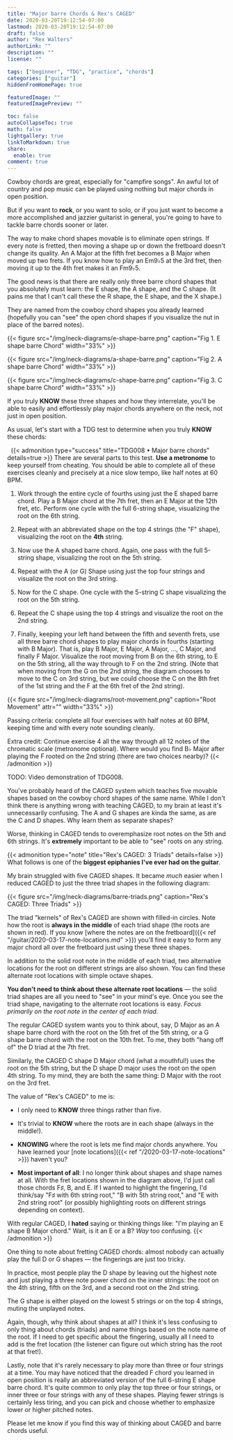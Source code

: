 ```yaml
---
title: "Major barre Chords & Rex's CAGED"
date: 2020-03-20T19:12:54-07:00
lastmod: 2020-03-20T19:12:54-07:00
draft: false
author: "Rex Walters"
authorLink: ""
description: ""
license: ""

tags: ["beginner", "TDG", "practice", "chords"]
categories: ["guitar"]
hiddenFromHomePage: true

featuredImage: ""
featuredImagePreview: ""

toc: false
autoCollapseToc: true
math: false
lightgallery: true
linkToMarkdown: true
share:
  enable: true
comment: true
---
```


Cowboy chords are great, especially for "campfire songs". An awful lot of country and pop music can be played using nothing but major chords in open position.

But if you want to **rock**, or you want to solo, or if you just want to become a more accomplished and jazzier guitarist in general, you're going to have to tackle barre chords sooner or later.
<!--more-->

The way to make chord shapes movable is to eliminate open strings. If every note is fretted, then moving a shape up or down the fretboard doesn't change its quality. An A Major at the fifth fret becomes a B Major when moved up two frets. If you know how to play an Em9&flat;5 at the 3rd fret, then moving it up to the 4th fret makes it an  Fm9&flat;5.

The good news is that there are really only three barre chord shapes that you absolutely must learn: the E shape, the A shape, and the C shape. (It pains me that I can't call these the R shape, the E shape, and the X shape.)

They are named from the cowboy chord shapes you already learned (hopefully you can "see" the open chord shapes if you visualize the nut in place of the barred notes).

<a name="figure1"></a>
{{< figure src="/img/neck-diagrams/e-shape-barre.png" caption="Fig 1. E shape barre Chord" width="33%" >}}

<a name="figure2"></a>
{{< figure src="/img/neck-diagrams/a-shape-barre.png" caption="Fig 2. A shape barre Chord"  width="33%" >}}

<a name="figure3"></a>
{{< figure src="/img/neck-diagrams/c-shape-barre.png" caption="Fig 3. C shape barre Chord" width="33%" >}}

If you truly **KNOW** these three shapes and how they interrelate, you'll be able to easily and effortlessly play major chords anywhere on the neck, not just in open position.

As usual, let's start with a TDG test to determine when you truly **KNOW** these chords:

<a name="TDG008">&nbsp;</a>
{{< admonition type="success" title="TDG008 • Major barre chords" details=true >}}
There are several parts to this test. **Use a metronome** to keep yourself from cheating. You should be able to complete all of these exercises cleanly and precisely at a nice slow tempo, like half notes at 60 BPM.

1. Work through the entire cycle of fourths using just the E shaped barre chord. Play a B Major chord at the 7th fret, then an E Major at the 12th fret, etc. Perform one cycle with the full 6-string shape, visualizing the root on the 6th string.

2. Repeat with an abbreviated shape on the top 4 strings (the "F" shape), visualizing the root on the **4th** string.

3. Now use the A shaped barre chord. Again, one pass with the full 5-string shape, visualizing the root on the 5th string.

4. Repeat with the A (or G) Shape using just the top four strings and visualize the root on the 3rd string.

5. Now for the C shape. One cycle with the 5-string C shape visualizing the root on the 5th string.

6. Repeat the C shape using the top 4 strings and visualize the root on the 2nd string.

7. Finally, keeping your left hand between the fifth and seventh frets, use all three barre chord shapes to play major chords in fourths (starting with B Major). That is, play B Major, E Major, A Major, ..., C Major, and finally F Major. Visualize the root moving from B on the 6th string, to E on the 5th string, all the way through to F on the 2nd string. (Note that when moving from the G on the 2nd string, the diagram chooses to move to the C on 3rd string, but we could choose the C on the 8th fret of the 1st string and the F at the 6th fret of the 2nd string).

{{< figure src="/img/neck-diagrams/root-movement.png" caption="Root Movement" attr="" width="33%" >}}

Passing criteria: complete all four exercises with half notes at 60 BPM, keeping time and with every note sounding cleanly.

Extra credit: Continue exercise 4 all the way through all 12 notes of the chromatic scale (metronome optional). Where would you find B&flat; Major after playing the F rooted on the 2nd string (there are two choices nearby)?
{{< /admonition >}}

TODO: Video demonstration of TDG008.

You've probably heard of the CAGED system which teaches five movable shapes based on the cowboy chord shapes of the same name. While I don't think there is anything wrong with teaching CAGED, to my brain at least it's unnecessarily confusing. The A and G shapes are kinda the same, as are the C and D shapes. Why learn them as separate shapes?

Worse, thinking in CAGED tends to overemphasize root notes on the 5th and 6th strings. It's **extremely** important to be able to "see" roots on any string.

{{< admonition type="note" title="Rex's CAGED: 3 Triads" details=false >}}
What follows is one of the **biggest epiphanies I've ever had on the guitar**.

My brain struggled with five CAGED shapes. It became *much* easier when I reduced CAGED to just the three triad shapes in the following diagram:

{{< figure src="/img/neck-diagrams/barre-triads.png" caption="Rex's CAGED: Three Triads" >}}

The triad "kernels" of Rex's CAGED are shown with filled-in circles. Note how the root is **always in the middle** of each triad shape (the roots are shown in red). If you know [where the notes are on the fretboard]({{< ref "/guitar/2020-03-17-note-locations.md" >}}) you'll find it easy to form any major chord all over the fretboard just using these three shapes.

In addition to the solid root note in the middle of each triad, two alternative locations for the root on different strings are also shown. You can find these alternate root locations with simple octave shapes.

**You don't need to think about these alternate root locations** &mdash; the solid triad shapes are all you need to "see" in your mind's eye. Once you see the triad shape, navigating to the alternate root locations is easy. *Focus primarily on the root note in the center of each triad.*

The regular CAGED system wants you to think about, say, D Major as an A shape barre chord with the root on the 5th fret of the 5th string, or a G shape barre chord with the root on the 10th fret. To me, they both "hang off of" the D triad at the 7th fret.

Similarly, the CAGED C shape D Major chord (what a mouthful!) uses the root on the 5th string, but the D shape D major uses the root on the open 4th string. To my mind, they are both the same thing: D Major with the root on the 3rd fret.

The value of "Rex's CAGED" to me is:

* I only need to **KNOW** three things rather than five.

* It's trivial to **KNOW** where the roots are in each shape (always in the middle!).

* **KNOWING** where the root is lets me find major chords anywhere. You have learned your [note locations]({{< ref "/2020-03-17-note-locations" >}}) haven't you?

* **Most important of all**: I no longer think about shapes and shape names at all. With the fret locations shown in the diagram above, I'd just call those chords F&sharp;, B, and E. If I wanted to highlight the fingering, I'd think/say "F&sharp; with 6th string root," "B with 5th string root," and "E with 2nd string root" (or possibly highlighting roots on different strings depending on context).

With regular CAGED, I **hated** saying or thinking things like: "I'm playing an E shape B Major chord." Wait, is it an E or a B? *Way* too confusing.
{{< /admonition >}}

One thing to note about fretting CAGED chords: almost nobody can actually play the full D or G shapes &mdash; the fingerings are just too tricky.

In practice, most people play the D shape by leaving out the highest note and just playing a three note power chord on the inner strings: the root on the 4th string, fifth on the 3rd, and a second root on the 2nd string.

The G shape is either played on the lowest 5 strings or on the top 4 strings, muting the unplayed notes.

Again, though, why think about shapes at all? I think it's less confusing to only thing about chords (triads) and name things based on the note name of the root. If I need to get specific about the fingering, usually all I need to add is the fret location (the listener can figure out which string has the root at that fret!).

Lastly, note that it's rarely necessary to play more than three or four strings at a time. You may have noticed that the dreaded F chord you learned in open position is really an abbreviated version of the full 6-string E shape barre chord. It's quite common to only play the top three or four strings, or inner three or four strings with any of these shapes. Playing fewer strings is certainly less tiring, and you can pick and choose whether to emphasize lower or higher pitched notes.

Please let me know if you find this way of thinking about CAGED and barre chords useful.
